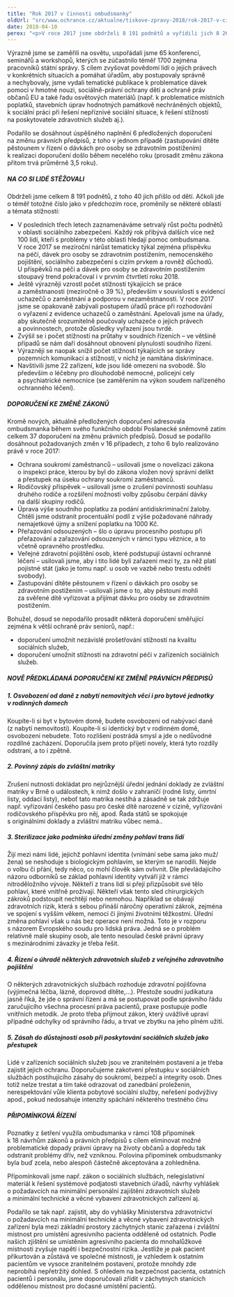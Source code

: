 ```yaml
---
title: "Rok 2017 v činnosti ombudsmanky"
oldUrl: "src/www.ochrance.cz/aktualne/tiskove-zpravy-2018/rok-2017-v-cinnosti-ombudsmanky"
date: 2018-04-10
perex: "<p>V roce 2017 jsme obdrželi 8 191 podnětů a vyřídili jich 8 266. Provedli jsme návštěvu 22 zařízení, v nichž jsou lidé omezeni na svobodě. Vzrostl počet podnětů v působnosti, tedy těch, kterými jsme se mohli zabývat a mohli lidem pomoci s řešením jejich problémů. Historicky jich bylo nejvíc – 68 %, tj. 5 600 podnětů.</p>"
---
```


<!-- imported from the old website -->

<p>Výrazně jsme se zaměřili na osvětu, uspořádali jsme 65 konferencí, seminářů a workshopů, kterých se zúčastnilo téměř 1700 zejména pracovníků státní správy. S cílem zvyšovat povědomí lidí o jejich právech v konkrétních situacích a pomáhat úřadům, aby postupovaly správně a nechybovaly, jsme vydali tematické publikace k problematice dávek pomoci v hmotné nouzi, sociálně-právní ochrany dětí a ochraně práv občanů EU a také řadu osvětových materiálů (např. k problematice místních poplatků, stavebních úprav hodnotných památkově nechráněných objektů, k sociální práci při řešení nepříznivé sociální situace, k řešení stížností na poskytovatele zdravotních služeb aj.).</p> <p>Podařilo se dosáhnout úspěšného naplnění 6 předložených doporučení na změnu právních předpisů, z toho v jednom případě (zastupování dítěte pěstounem v řízení o dávkách pro osoby se zdravotním postižením) k realizaci doporučení došlo během necelého roku (prosadit změnu zákona přitom trvá průměrně 3,5 roku).</p> <h5>NA CO SI LIDÉ STĚŽOVALI</h5> <p>Obdrželi jsme celkem 8 191 podnětů, z toho 40 jich přišlo od dětí. Ačkoli jde o téměř totožné číslo jako v předchozím roce, proměnily se některé oblasti a témata stížností:</p><ul><li>V posledních třech letech zaznamenáváme setrvalý růst počtu podnětů v oblasti sociálního zabezpečení. Každý rok přibývá dalších více než 100 lidí, kteří s problémy v této oblasti hledají pomoc ombudsmana. V roce 2017 se meziroční nárůst tematicky týkal zejména příspěvku na péči, dávek pro osoby se zdravotním postižením, nemocenského pojištění, sociálního zabezpečení s cizím prvkem a rovněž důchodů. U příspěvků na péči a dávek pro osoby se zdravotním postižením stoupavý trend pokračoval i v prvním čtvrtletí roku 2018. </li><li>Ještě výrazněji vzrostl počet stížností týkajících se práce a zaměstnanosti (meziročně o 39 %), především v souvislosti s evidencí uchazečů o zaměstnání a podporou v nezaměstnanosti. V roce 2017 jsme se opakovaně zabývali postupem úřadů práce při rozhodování o vyřazení z evidence uchazečů o zaměstnání. Apelovali jsme na úřady, aby skutečně srozumitelně poučovaly uchazeče o jejich právech a povinnostech, protože důsledky vyřazení jsou tvrdé.</li><li>Zvýšil se i počet stížností na průtahy v soudních řízeních – ve většině případů se nám daří dosáhnout obnovení plynulosti soudního řízení.</li><li>Výrazněji se naopak snížil počet stížností týkajících se správy pozemních komunikací a stížností, v nichž je namítána diskriminace.</li><li>Navštívili jsme 22 zařízení, kde jsou lidé omezeni na svobodě. Šlo především o léčebny pro dlouhodobě nemocné, policejní cely a psychiatrické nemocnice (se zaměřením na výkon soudem nařízeného ochranného léčení).</li></ul> <h5>DOPORUČENÍ KE ZMĚNĚ ZÁKONŮ</h5> <p>Kromě nových, aktuálně předložených doporučení adresovala ombudsmanka během svého funkčního období Poslanecké sněmovně zatím celkem 37 doporučení na změnu právních předpisů. Dosud se podařilo dosáhnout požadovaných změn v 16 případech, z toho 6 bylo realizováno právě v roce 2017:</p><ul><li>Ochrana soukromí zaměstnanců – usilovali jsme o novelizaci zákona o inspekci práce, kterou by byl do zákona vložen nový správní delikt a přestupek na úseku ochrany soukromí zaměstnanců.</li><li>Rodičovský příspěvek – usilovali jsme o zrušení povinnosti souhlasu druhého rodiče a rozšíření možnosti volby způsobu čerpání dávky na další skupiny rodičů.</li><li>Úprava výše soudního poplatku za podání antidiskriminační žaloby. Chtěli jsme odstranit procentuální podíl z výše požadované náhrady nemajetkové újmy a snížení poplatku na 1000 Kč.</li><li>Přeřazování odsouzených – šlo o úpravu procesního postupu při přeřazování a zařazování odsouzených v rámci typu věznice, a to včetně opravného prostředku.</li><li>Veřejné zdravotní pojištění osob, které podstupují ústavní ochranné léčení – usilovali jsme, aby i tito lidé byli zařazeni mezi ty, za něž platí pojistné stát (jako je tomu např. u osob ve vazbě nebo trestu odnětí svobody).</li><li>Zastupování dítěte pěstounem v řízení o dávkách pro osoby se zdravotním postižením – usilovali jsme o to, aby pěstouni mohli za svěřené dítě vyřizovat a přijímat dávku pro osoby se zdravotním postižením.</li></ul> <p>Bohužel, dosud se nepodařilo prosadit některá doporučení směřující zejména k větší ochraně práv seniorů, např.:</p><ul><li>doporučení umožnit nezávislé prošetřování stížností na kvalitu sociálních služeb,</li><li>doporučení umožnit stížnosti na zdravotní péči v zařízeních sociálních služeb.</li></ul><h5>NOVĚ PŘEDKLÁDANÁ DOPORUČENÍ KE ZMĚNĚ PRÁVNÍCH PŘEDPISŮ </h5><h5>1. Osvobození od daně z nabytí nemovitých věcí i pro bytové jednotky v rodinných domech</h5><p>Koupíte-li si byt v bytovém domě, budete osvobozeni od nabývací daně (z nabytí nemovitosti). Koupíte-li si identický byt v rodinném domě, osvobozeni nebudete. Toto rozlišení postrádá smysl a jde o nedůvodné rozdílné zacházení. Doporučila jsem proto přijetí novely, která tyto rozdíly odstraní, a to i zpětně.</p><h5>2. Povinný zápis do zvláštní matriky</h5><p>Zrušení nutnosti dokládat pro nejrůznější úřední jednání doklady ze zvláštní matriky v Brně o událostech, k nimž došlo v zahraničí (rodné listy, úmrtní listy, oddací listy), neboť tato matrika nestíhá a zásadně se tak zdržuje např. vyřizování českého pasu pro české dítě narozené v cizině, vyřizování rodičovského příspěvku pro něj, apod. Řada států se spokojuje s originálními doklady a zvláštní matriku vůbec nemá..</p><h5>3. Sterilizace jako podmínka úřední změny pohlaví trans lidí</h5><p>Žijí mezi námi lidé, jejichž pohlavní identita (vnímání sebe sama jako muž/žena) se neshoduje s biologickým pohlavím, se kterým se narodili. Nejde o volbu či přání, tedy něco, co mohl člověk sám ovlivnit. Dle převládajícího názoru odborníků se základ pohlavní identity vytváří již v rámci nitroděložního vývoje. Někteří z trans lidí si přejí přizpůsobit své tělo pohlaví, které vnitřně prožívají. Někteří však tento sled chirurgických zákroků podstoupit nechtějí nebo nemohou. Například se obávají zdravotních rizik, která s sebou přináší náročný operativní zákrok, zejména ve spojení s vyšším věkem, nemocí či jinými životními těžkostmi. Úřední změna pohlaví však u nás bez operace není možná. Toto je v rozporu s názorem Evropského soudu pro lidská práva. Jedná se o problém relativně malé skupiny osob, ale tento nesoulad české právní úpravy s mezinárodními závazky je třeba řešit.</p><h5>4. Řízení o úhradě některých zdravotních služeb z veřejného zdravotního pojištění</h5><p>O některých zdravotnických službách rozhoduje zdravotní pojišťovna (výjimečná léčba, lázně, doprovod dítěte,…). Přestože soudní judikatura jasně říká, že jde o správní řízení a má se postupovat podle správního řádu zaručujícího všechna procesní práva pacientů, praxe postupuje podle vnitřních metodik. Je proto třeba přijmout zákon, který uvážlivě upraví případné odchylky od správního řádu, a trvat ve zbytku na jeho plném užití.</p><h5>5. Zásah do důstojnosti osob při poskytování sociálních služeb jako přestupek</h5><p>Lidé v zařízeních sociálních služeb jsou ve zranitelném postavení a je třeba zajistit jejich ochranu. Doporučujeme zakotvení přestupku v sociálních službách postihujícího zásahy do soukromí, bezpečí a integrity osob. Dnes totiž nelze trestat a tím také odrazovat od zanedbání proleženin, nerespektování vůle klienta pobytové sociální služby, neřešení podvýživy apod., pokud nedosahuje intenzity spáchání některého trestného činu</p><h5>PŘIPOMÍNKOVÁ ŘÍZENÍ</h5><p>Poznatky z šetření využila ombudsmanka v rámci 108 připomínek k 18 návrhům zákonů a právních předpisů s cílem eliminovat možné problematické dopady právní úpravy na životy občanů a dopředu tak odstranit problémy dřív, než vzniknou. Polovina připomínek ombudsmanky byla buď zcela, nebo alespoň částečně akceptována a zohledněna.</p><p>Připomínkovali jsme např. zákon o sociálních službách, nelegislativní materiál k řešení systémové podjatosti stavebních úřadů, návrhy vyhlášek o požadavcích na minimální personální zajištění zdravotních služeb a minimální technické a věcné vybavení zdravotnických zařízení aj.</p><p> Podařilo se tak např. zajistit, aby do vyhlášky Ministerstva zdravotnictví o požadavcích na minimální technické a věcné vybavení zdravotnických zařízení byla mezi základní prostory záchytných stanic zařazena i zvláštní místnost pro umístění agresivního pacienta odděleně od ostatních. Podle našich zjištění se umístěním agresivního pacienta do mnohalůžkové místnosti zvyšuje napětí i bezpečnostní rizika. Jestliže je pak pacient přikurtován a zůstává ve společné místnosti, je vzhledem k ostatním pacientům ve vysoce zranitelném postavení, protože mnohdy zde neprobíhá nepřetržitý dohled. S ohledem na bezpečnost pacienta, ostatních pacientů i personálu, jsme doporučovali zřídit v záchytných stanicích oddělenou místnost pro dočasné umístění pacientů.</p>
